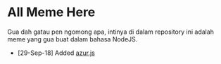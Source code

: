 # All Meme Here

Gua dah gatau pen ngomong apa, intinya di dalam repository ini adalah meme yang gua buat dalam bahasa NodeJS.

* [29-Sep-18] Added [azur.js](https://github.com/skymunn/Meme-Master/blob/master/azur.js)
